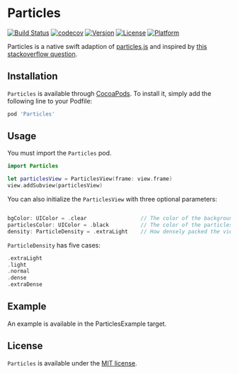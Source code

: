 # Particles

[![Build Status](https://travis-ci.com/Ryucoin/Particles.svg?branch=master)](https://travis-ci.com/Ryucoin/Particles)
[![codecov](https://codecov.io/gh/Ryucoin/Particles/branch/master/graph/badge.svg)](https://codecov.io/gh/Ryucoin/Particles)
[![Version](https://img.shields.io/cocoapods/v/Particles.svg?style=flat)](https://cocoapods.org/pods/Particles)
[![License](https://img.shields.io/cocoapods/l/Particles.svg?style=flat)](https://cocoapods.org/pods/Particles)
[![Platform](https://img.shields.io/cocoapods/p/Particles.svg?style=flat)](https://cocoapods.org/pods/Particles)

Particles is a native swift adaption of [particles.js](https://github.com/VincentGarreau/particles.js/) and inspired by [this stackoverflow question](https://stackoverflow.com/questions/43740338/swift-how-to-convert-a-particle-network-js-animation-to-ios).

## Installation

`Particles` is available through [CocoaPods](https://cocoapods.org). To install
it, simply add the following line to your Podfile:

```ruby
pod 'Particles'
```

## Usage

You must import the `Particles` pod.

```swift
import Particles

let particlesView = ParticlesView(frame: view.frame)
view.addSubview(particlesView)
```

You can also initialize the `ParticlesView` with three optional parameters:
```swift

bgColor: UIColor = .clear                 // The color of the background of the view
particlesColor: UIColor = .black          // The color of the particles and the lines connecting them
density: ParticleDensity = .extraLight    // How densely packed the view is with particles

```

`ParticleDensity` has five cases:
```swift
.extraLight
.light
.normal
.dense
.extraDense
```

## Example

An example is available in the ParticlesExample target.

## License

`Particles` is available under the [MIT license](./LICENSE).
